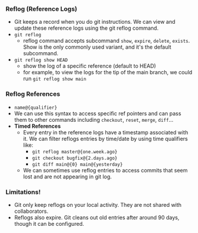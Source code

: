 ### Reflog (Reference Logs)
- Git keeps a record when you do git instructions. We can view and update these reference logs using the git reflog command.
- `git reflog`
    - reflog command accepts subcommand `show`, `expire`, `delete`, `exists`. Show is the only commonly used variant, and it's the default subcommand.
- `git reflog show HEAD`
    - show the log of a specific reference (default to HEAD)
    - for example, to view the logs for the tip of the main branch, we could run `git reflog show main`


### Reflog References
- `name@{qualifier}`
- We can use this syntax to access specific ref pointers and can pass them to other commands including `checkout`, `reset`, `merge`, `diff`...
- **Timed References**
    - Every entry in the reference logs have a timestamp associated with it. We can filter reflogs entries by time/date by using time qualifiers like:
        - `git reflog master@{one.week.ago}`
        - `git checkout bugfix@{2.days.ago}`
        - `git diff main@{0} main@{yesterday}`
    - We can sometimes use reflog entries to access commits that seem lost and are not appearing in git log.



### Limitations!
- Git only keep reflogs on your local activity. They are not shared with collaborators.
- Reflogs also expire. Git cleans out old entries after around 90 days, though it can be configured.